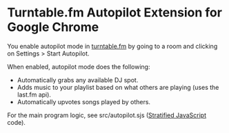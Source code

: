 Turntable.fm Autopilot Extension for Google Chrome
==================================================

You enable autopilot mode in [turntable.fm](http://turntable.fm/) by going to a room and clicking on Settings > Start Autopilot.

When enabled, autopilot mode does the following:

- Automatically grabs any available DJ spot.
- Adds music to your playlist based on what others are playing (uses the last.fm api).
- Automatically upvotes songs played by others.

For the main program logic, see src/autopilot.sjs ([Stratified JavaScript](http://onilabs.com/stratifiedjs) code).
